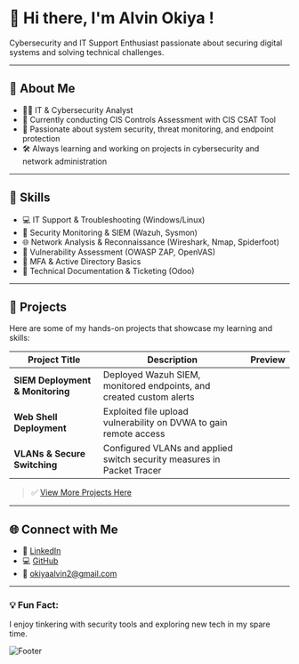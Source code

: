 <!--[Welcome Banner](https://github.com/okiyaalvin/your-repo/assets/banner.png)-->

# 👋 Hi there, I'm Alvin Okiya !

Cybersecurity and IT Support Enthusiast passionate about securing digital systems and solving technical challenges.

---

## 🤖 About Me
- 👨‍💻 IT & Cybersecurity Analyst 
- 🔐 Currently conducting CIS Controls Assessment with CIS CSAT Tool
- 🏢 Passionate about system security, threat monitoring, and endpoint protection
- 🛠️ Always learning and working on projects in cybersecurity and network administration

---

## 🔹 Skills
- 💻 IT Support & Troubleshooting (Windows/Linux)
- 🔐 Security Monitoring & SIEM (Wazuh, Sysmon)
- 🌐 Network Analysis & Reconnaissance (Wireshark, Nmap, Spiderfoot)
- 📡 Vulnerability Assessment (OWASP ZAP, OpenVAS)
- 🤖 MFA & Active Directory Basics
- 📝 Technical Documentation & Ticketing (Odoo)

---

## 📌 Projects

Here are some of my hands-on projects that showcase my learning and skills:

| Project Title | Description | Preview |
| ------------- | ----------- | ------- |
| **SIEM Deployment & Monitoring** | Deployed Wazuh SIEM, monitored endpoints, and created custom alerts | <!--[SIEM Lab](https://github.com/your-username/your-repo/assets/siem-lab.png)--> |
| **Web Shell Deployment** | Exploited file upload vulnerability on DVWA to gain remote access | <!--[Web Shell](https://github.com/your-username/your-repo/assets/web-shell.png)--> |
| **VLANs & Secure Switching** | Configured VLANs and applied switch security measures in Packet Tracer | <!--[VLAN Lab](https://github.com/your-username/your-repo/assets/vlan-lab.png)--> |

> ✅ [View More Projects Here](https://okiyaalvin.github.io)

---

## 🌐 Connect with Me
- 👀 [LinkedIn](https://www.linkedin.com/in/alvinokiya/)
- 💻 [GitHub](https://github.com/okiyaalvin/)
- 📧 okiyaalvin2@gmail.com

---

### 💡 Fun Fact:
I enjoy tinkering with security tools and exploring new tech in my spare time.

![Footer](https://www.google.com/imgres?q=security%20footer&imgurl=https%3A%2F%2Fatlantsecurity.com%2Fwp-content%2Fuploads%2F2019%2F07%2Fcybersecurity-law-footer1-1024x351.jpg&imgrefurl=https%3A%2F%2Fatlantsecurity.com%2Fblog%2Fcybersecurity-for-law-firms%2F&docid=LircGfaLk7CWCM&tbnid=h--9LFOo8rGa2M&vet=12ahUKEwiVxZH306COAxVagP0HHRrWNuMQM3oECFsQAA..i&w=1024&h=351&hcb=2&ved=2ahUKEwiVxZH306COAxVagP0HHRrWNuMQM3oECFsQAA)
